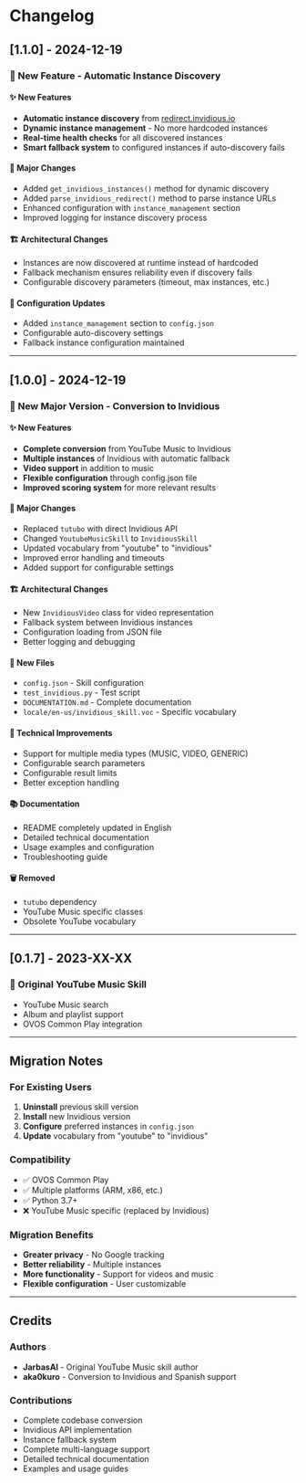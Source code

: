 # Changelog

## [1.1.0] - 2024-12-19

### 🚀 New Feature - Automatic Instance Discovery

#### ✨ New Features
- **Automatic instance discovery** from [redirect.invidious.io](https://redirect.invidious.io/)
- **Dynamic instance management** - No more hardcoded instances
- **Real-time health checks** for all discovered instances
- **Smart fallback system** to configured instances if auto-discovery fails

#### 🔄 Major Changes
- Added `get_invidious_instances()` method for dynamic discovery
- Added `parse_invidious_redirect()` method to parse instance URLs
- Enhanced configuration with `instance_management` section
- Improved logging for instance discovery process

#### 🏗️ Architectural Changes
- Instances are now discovered at runtime instead of hardcoded
- Fallback mechanism ensures reliability even if discovery fails
- Configurable discovery parameters (timeout, max instances, etc.)

#### 📁 Configuration Updates
- Added `instance_management` section to `config.json`
- Configurable auto-discovery settings
- Fallback instance configuration maintained

---

## [1.0.0] - 2024-12-19

### 🚀 New Major Version - Conversion to Invidious

#### ✨ New Features
- **Complete conversion** from YouTube Music to Invidious
- **Multiple instances** of Invidious with automatic fallback
- **Video support** in addition to music
- **Flexible configuration** through config.json file
- **Improved scoring system** for more relevant results

#### 🔄 Major Changes
- Replaced `tutubo` with direct Invidious API
- Changed `YoutubeMusicSkill` to `InvidiousSkill`
- Updated vocabulary from "youtube" to "invidious"
- Improved error handling and timeouts
- Added support for configurable settings

#### 🏗️ Architectural Changes
- New `InvidiousVideo` class for video representation
- Fallback system between Invidious instances
- Configuration loading from JSON file
- Better logging and debugging

#### 📁 New Files
- `config.json` - Skill configuration
- `test_invidious.py` - Test script
- `DOCUMENTATION.md` - Complete documentation
- `locale/en-us/invidious_skill.voc` - Specific vocabulary

#### 🔧 Technical Improvements
- Support for multiple media types (MUSIC, VIDEO, GENERIC)
- Configurable search parameters
- Configurable result limits
- Better exception handling

#### 📚 Documentation
- README completely updated in English
- Detailed technical documentation
- Usage examples and configuration
- Troubleshooting guide

#### 🗑️ Removed
- `tutubo` dependency
- YouTube Music specific classes
- Obsolete YouTube vocabulary

---

## [0.1.7] - 2023-XX-XX

### 🎵 Original YouTube Music Skill
- YouTube Music search
- Album and playlist support
- OVOS Common Play integration

---

## Migration Notes

### For Existing Users
1. **Uninstall** previous skill version
2. **Install** new Invidious version
3. **Configure** preferred instances in `config.json`
4. **Update** vocabulary from "youtube" to "invidious"

### Compatibility
- ✅ OVOS Common Play
- ✅ Multiple platforms (ARM, x86, etc.)
- ✅ Python 3.7+
- ❌ YouTube Music specific (replaced by Invidious)

### Migration Benefits
- **Greater privacy** - No Google tracking
- **Better reliability** - Multiple instances
- **More functionality** - Support for videos and music
- **Flexible configuration** - User customizable

---

## Credits

### Authors
- **JarbasAl** - Original YouTube Music skill author
- **aka0kuro** - Conversion to Invidious and Spanish support

### Contributions
- Complete codebase conversion
- Invidious API implementation
- Instance fallback system
- Complete multi-language support
- Detailed technical documentation
- Examples and usage guides
